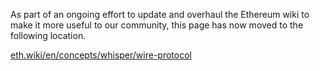 As part of an ongoing effort to update and overhaul the Ethereum wiki to make it more useful to our community, this page has now moved to the following location.

[eth.wiki/en/concepts/whisper/wire-protocol](https://eth.wiki/en/concepts/whisper/wire-protocol)